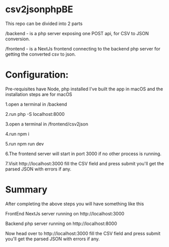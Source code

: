 # csv2jsonphpBE

This repo can be divided into 2 parts

/backend - is a php server exposing one POST api, for CSV to JSON conversion.

/frontend - is a NextJs frontend connecting to the backend php server for getting the converted csv to json.

# Configuration:

Pre-requisites have Node, php installed
I've built the app in macOS and the installation steps are for macOS

1.open a terminal in /backend

2.run php -S localhost:8000

3.open a terminal in /frontend/csv2json

4.run npm i

5.run npm run dev

6.The frontend server will start in port 3000 if no other process is running.

7.Visit http://localhost:3000 fill the CSV field and press submit you'll get the parsed JSON with errors if any.

# Summary

After completing the above steps you will have something like this

FrontEnd NextJs server running on http://localhost:3000

Backend php server running on http://localhost:8000

Now head over to http://localhost:3000 fill the CSV field and press submit you'll get the parsed JSON with errors if any.
